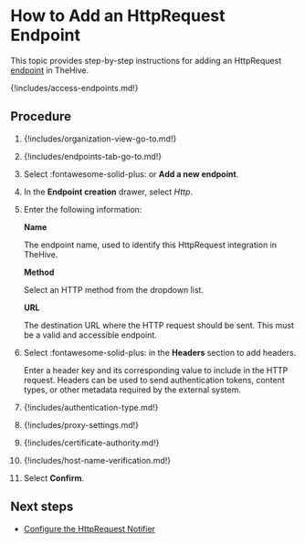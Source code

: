 # How to Add an HttpRequest Endpoint

This topic provides step-by-step instructions for adding an HttpRequest [endpoint](../manage-endpoints/about-endpoints.md) in TheHive.

{!includes/access-endpoints.md!}

## Procedure

1. {!includes/organization-view-go-to.md!}

2. {!includes/endpoints-tab-go-to.md!}

3. Select :fontawesome-solid-plus: or **Add a new endpoint**.

4. In the **Endpoint creation** drawer, select *Http*.

5. Enter the following information:

    **Name**

    The endpoint name, used to identify this HttpRequest integration in TheHive.

    **Method**

    Select an HTTP method from the dropdown list.

    **URL**

    The destination URL where the HTTP request should be sent. This must be a valid and accessible endpoint.

6. Select :fontawesome-solid-plus: in the **Headers** section to add headers.

    Enter a header key and its corresponding value to include in the HTTP request. Headers can be used to send authentication tokens, content types, or other metadata required by the external system.

7. {!includes/authentication-type.md!}

8. {!includes/proxy-settings.md!}

9. {!includes/certificate-authority.md!}

10. {!includes/host-name-verification.md!}

11. Select **Confirm**.

## Next steps

* [Configure the HttpRequest Notifier](../manage-notifications/notifiers/http-request.md)